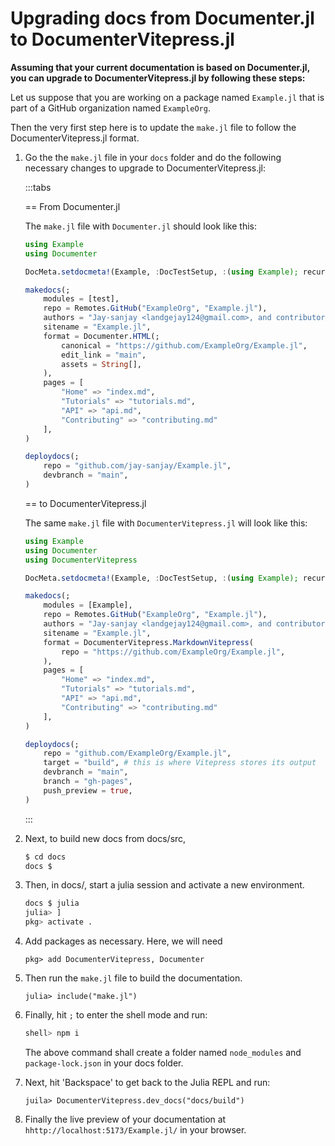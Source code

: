 # Upgrading docs from Documenter.jl to DocumenterVitepress.jl

**Assuming that your current documentation is based on Documenter.jl, you can upgrade to DocumenterVitepress.jl by following these steps:**

Let us suppose that you are working on a package named `Example.jl` that is part of a GitHub organization named `ExampleOrg`.

Then the very first step here is to update the `make.jl` file to follow the DocumenterVitepress.jl format.

1. Go the the `make.jl` file in your `docs` folder and do the following necessary changes to upgrade to DocumenterVitepress.jl:

   :::tabs

   == From Documenter.jl

   The `make.jl` file with `Documenter.jl` should look like this:

   ```julia
   using Example
   using Documenter

   DocMeta.setdocmeta!(Example, :DocTestSetup, :(using Example); recursive=true)

   makedocs(;
       modules = [test],
       repo = Remotes.GitHub("ExampleOrg", "Example.jl"),
       authors = "Jay-sanjay <landgejay124@gmail.com>, and contributors",
       sitename = "Example.jl",
       format = Documenter.HTML(;
           canonical = "https://github.com/ExampleOrg/Example.jl",
           edit_link = "main",
           assets = String[],
       ),
       pages = [
           "Home" => "index.md",
           "Tutorials" => "tutorials.md",
           "API" => "api.md",
           "Contributing" => "contributing.md"
       ],
   )

   deploydocs(;
       repo = "github.com/jay-sanjay/Example.jl",
       devbranch = "main",
   )
   ```

   == to DocumenterVitepress.jl

   The same `make.jl` file with `DocumenterVitepress.jl` will look like this:

   ```julia
   using Example
   using Documenter
   using DocumenterVitepress

   DocMeta.setdocmeta!(Example, :DocTestSetup, :(using Example); recursive=true)

   makedocs(;
       modules = [Example],
       repo = Remotes.GitHub("ExampleOrg", "Example.jl"),
       authors = "Jay-sanjay <landgejay124@gmail.com>, and contributors",
       sitename = "Example.jl",
       format = DocumenterVitepress.MarkdownVitepress(
           repo = "https://github.com/ExampleOrg/Example.jl",
       ),
       pages = [
           "Home" => "index.md",
           "Tutorials" => "tutorials.md",
           "API" => "api.md",
           "Contributing" => "contributing.md"
       ],
   )

   deploydocs(;
       repo = "github.com/ExampleOrg/Example.jl",
       target = "build", # this is where Vitepress stores its output
       devbranch = "main",
       branch = "gh-pages",
       push_preview = true,
   )
   ```

   :::

2. Next, to build new docs from docs/src,
   ```sh
   $ cd docs
   docs $
   ```
3. Then, in docs/, start a julia session and activate a new environment.
   ```sh
   docs $ julia
   julia> ]
   pkg> activate .
   ```
4. Add packages as necessary. Here, we will need

   ```julia-repl
   pkg> add DocumenterVitepress, Documenter
   ```

5. Then run the `make.jl` file to build the documentation.

   ```julia-repl
   julia> include("make.jl")
   ```

6. Finally, hit `;` to enter the shell mode and run:

   ```sh
   shell> npm i
   ```
   The above command shall create a folder named `node_modules` and `package-lock.json` in your docs folder.

7. Next, hit 'Backspace' to get back to the Julia REPL and run:
   ```julia-repl
   juila> DocumenterVitepress.dev_docs("docs/build")
   ```

8. Finally the live preview of your documentation at `hhttp://localhost:5173/Example.jl/` in your browser.
